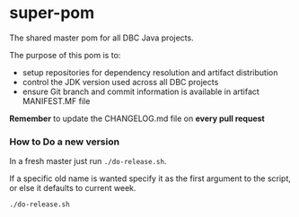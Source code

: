 super-pom
=========

The shared master pom for all DBC Java projects.

The purpose of this pom is to:

* setup repositories for dependency resolution and artifact distribution
* control the JDK version used across all DBC projects
* ensure Git branch and commit information is available in artifact MANIFEST.MF file

**Remember** to update the CHANGELOG.md file on **every pull request** 

### How to Do a new version

In a fresh master just run `./do-release.sh`. 

If a specific old name is wanted specify it as the first argument to 
the script, or else it defaults to current week.

```bash
./do-release.sh
```                       
                                                               
